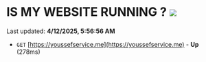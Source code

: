 # IS MY WEBSITE RUNNING ? [![](https://img.shields.io/static/v1?label=Sponsor&message=%E2%9D%A4&logo=GitHub&color=%23fe8e86)](https://github.com/sponsors/Youssef-Lehmam)

Last updated: **4/12/2025, 5:56:56 AM**

- `GET` [https://youssefservice.me](https://youssefservice.me) - **Up** (278ms)
